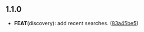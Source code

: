 ## 1.1.0

 - **FEAT**(discovery): add recent searches. ([83a45be5](https://github.com/qcx/chimera/commit/83a45be53c68c13f5dd11e78255c02292ad69eb7))

